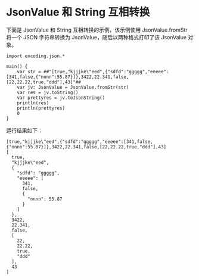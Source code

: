 # JsonValue 和 String 互相转换

下面是 JsonValue 和 String 互相转换的示例，该示例使用 JsonValue.fromStr 将一个 JSON 字符串转换为 JsonValue，随后以两种格式打印了该 JsonValue 对象。

<!-- verify -->

```cangjie
import encoding.json.*

main() {
    var str = ##"[true,"kjjjke\"eed",{"sdfd":"ggggg","eeeee":[341,false,{"nnnn":55.87}]},3422,22.341,false,[22,22.22,true,"ddd"],43]"##
    var jv: JsonValue = JsonValue.fromStr(str)
    var res = jv.toString()
    var prettyres = jv.toJsonString()
    println(res)
    println(prettyres)
    0
}
```

运行结果如下：

```text
[true,"kjjjke\"eed",{"sdfd":"ggggg","eeeee":[341,false,{"nnnn":55.87}]},3422,22.341,false,[22,22.22,true,"ddd"],43]
[
  true,
  "kjjjke\"eed",
  {
    "sdfd": "ggggg",
    "eeeee": [
      341,
      false,
      {
        "nnnn": 55.87
      }
    ]
  },
  3422,
  22.341,
  false,
  [
    22,
    22.22,
    true,
    "ddd"
  ],
  43
]
```
